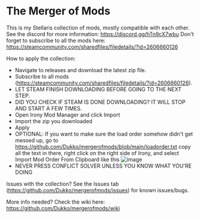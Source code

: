 # The Merger of Mods
This is my Stellaris collection of mods, mostly compatible with each other. See the discord for more information: https://discord.gg/hTn9cX7wbu
Don't forget to subscribe to all the mods here: https://steamcommunity.com/sharedfiles/filedetails/?id=2606660126

How to apply the collection:
- Navigate to releases and download the latest zip file.
- Subscribe to all mods (https://steamcommunity.com/sharedfiles/filedetails/?id=2606660126). 
- LET STEAM FINISH DOWNLOADING BEFORE GOING TO THE NEXT STEP.
- DID YOU CHECK IF STEAM IS DONE DOWNLOADING? IT WILL STOP AND START A FEW TIMES.
- Open Irony Mod Manager and click Import
- Import the zip you downloaded
- Apply
- OPTIONAL: If you want to make sure the load order somehow didn't get messed up, go to https://github.com/Dukko/mergerofmods/blob/main/loadorder.txt copy all the text in there, right click on the right side of Irony, and select Import Mod Order From Clipboard like this 
![image](https://user-images.githubusercontent.com/1922688/123004259-fcc1e080-d379-11eb-8693-a70614fa5a5d.png)
- NEVER PRESS CONFLICT SOLVER UNLESS YOU KNOW WHAT YOU'RE DOING

Issues with the collection?
See the Issues tab (https://github.com/Dukko/mergerofmods/issues) for known issues/bugs.

More info needed?
Check the wiki here: https://github.com/Dukko/mergerofmods/wiki
